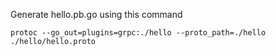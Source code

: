 Generate hello.pb.go using this command 

```
protoc --go_out=plugins=grpc:./hello --proto_path=./hello ./hello/hello.proto
```